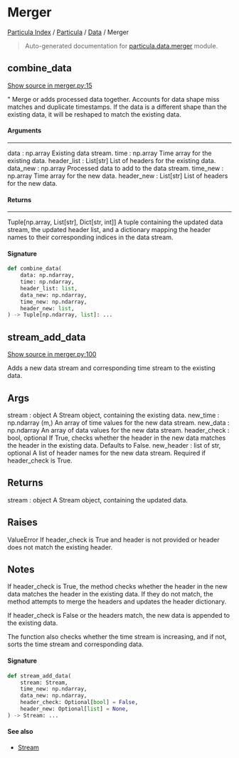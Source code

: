 # Merger

[Particula Index](../../README.md#particula-index) / [Particula](../index.md#particula) / [Data](./index.md#data) / Merger

> Auto-generated documentation for [particula.data.merger](../../../../particula/data/merger.py) module.

## combine_data

[Show source in merger.py:15](../../../../particula/data/merger.py#L15)

"
Merge or adds processed data together. Accounts for data shape
miss matches and duplicate timestamps. If the data is a different shape
than
the existing data, it will be reshaped to match the existing data.

#### Arguments

-----------
data : np.array
    Existing data stream.
time : np.array
    Time array for the existing data.
header_list : List[str]
    List of headers for the existing data.
data_new : np.array
    Processed data to add to the data stream.
time_new : np.array
    Time array for the new data.
header_new : List[str]
    List of headers for the new data.

#### Returns

--------
Tuple[np.array, List[str], Dict[str, int]]
    A tuple containing the updated data stream, the updated header list,
    and
    a dictionary mapping the header names to their corresponding indices in
    the data stream.

#### Signature

```python
def combine_data(
    data: np.ndarray,
    time: np.ndarray,
    header_list: list,
    data_new: np.ndarray,
    time_new: np.ndarray,
    header_new: list,
) -> Tuple[np.ndarray, list]: ...
```



## stream_add_data

[Show source in merger.py:100](../../../../particula/data/merger.py#L100)

Adds a new data stream and corresponding time stream to the
existing data.

Args
----------
stream : object
    A Stream object, containing the existing data.
new_time : np.ndarray (m,)
    An array of time values for the new data stream.
new_data : np.ndarray
    An array of data values for the new data stream.
header_check : bool, optional
    If True, checks whether the header in the new data matches the
    header in the existing data. Defaults to False.
new_header : list of str, optional
    A list of header names for the new data stream. Required if
    header_check is True.

Returns
-------
stream : object
    A Stream object, containing the updated data.

Raises
------
ValueError
    If header_check is True and header is not provided or
    header does not match the existing header.

Notes
-----

If header_check is True, the method checks whether the header in the
new data matches the header in the existing data. If they do not match,
the method attempts to merge the headers and updates the header
dictionary.

If header_check is False or the headers match, the new data is
appended to the existing data.

The function also checks whether the time stream is increasing, and if
not, sorts the time stream and corresponding data.

#### Signature

```python
def stream_add_data(
    stream: Stream,
    time_new: np.ndarray,
    data_new: np.ndarray,
    header_check: Optional[bool] = False,
    header_new: Optional[list] = None,
) -> Stream: ...
```

#### See also

- [Stream](./stream.md#stream)
